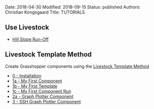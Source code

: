 Date: 2018-04-30
Modified: 2018-09-15
Status: published
Authors: Christian Kongsgaard
Title: TUTORIALS

## Use Livestock

* [Hill Slope Run-Off]({filename}/posts/tutorial_hill_slope.md)

## Livestock Template Method

Create Grasshopper components using the [Livestock Template Method]({filename}/posts/how_is_it_working.md)

* [0 - Installation]({filename}/posts/install_livestock3d.md)
* [1a - My First Component]({filename}/posts/first_component.md)
* [1b - My First Template]({filename}/posts/first_template.md)
* [1c - My First Component Run]({filename}/posts/first_component_run.md)
* [2a - Graph Plotter Component]({filename}/posts/graph_plotter.md)
* [3 - SSH Graph Plotter Component]({filename}/posts/ssh.md)